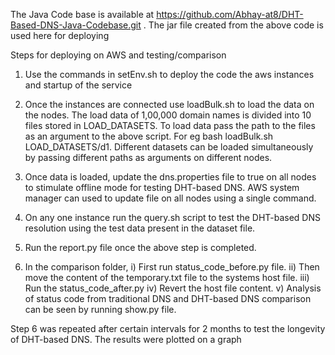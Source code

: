 The Java Code base is available at https://github.com/Abhay-at8/DHT-Based-DNS-Java-Codebase.git .
The jar file created from the above code is used here for deploying

Steps for deploying on AWS and testing/comparison

1) Use the commands in setEnv.sh to deploy the code the aws instances and startup of the service

2) Once the instances are connected use loadBulk.sh to load the data on the nodes. The load data of 1,00,000 domain names is divided into 10 files stored in LOAD_DATASETS.
   To load data pass the path to the files as an argument to the above script. For eg bash loadBulk.sh LOAD_DATASETS/d1.
   Different datasets can be loaded simultaneously by passing different paths as arguments on different nodes.

3) Once data is loaded, update the dns.properties file to true on all nodes to stimulate offline mode for testing DHT-based DNS. AWS system manager can used to update file on all nodes using a single command.

4) On any one instance run the query.sh script to test the DHT-based DNS resolution using the test data present in the dataset file.

5) Run the report.py file once the above step is completed.

6) In the comparison folder, 
	i)	First run status_code_before.py file.
 	ii)	Then move the content of the temporary.txt file to the systems host file.
	iii) 	Run the status_code_after.py 
	iv)	Revert the host file content.
	v)	Analysis of status code from traditional DNS and DHT-based DNS comparison can be seen by running show.py file.


Step 6 was repeated after certain intervals for 2 months to test the longevity of DHT-based DNS. The results were plotted on a graph

